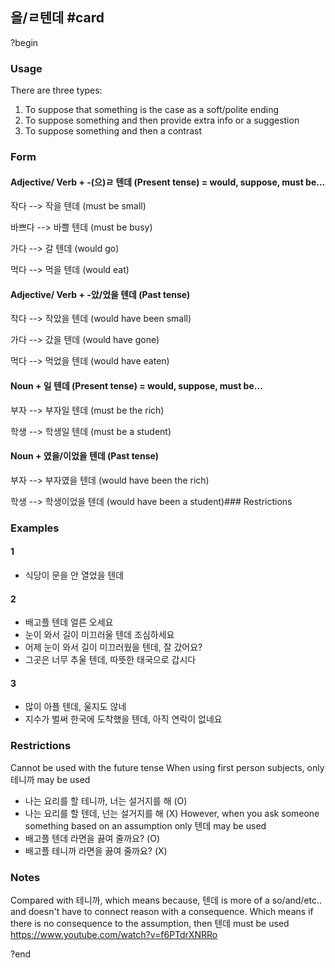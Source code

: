 ## 을/ㄹ텐데 #card
?begin
### Usage
There are three types:
1. To suppose that something is the case as a soft/polite ending
2. To suppose something and then provide extra info or a suggestion
3. To suppose something and then a contrast
### Form
#### Adjective/ Verb + -(으)ㄹ 텐데 (Present tense) = would, suppose, must be...


작다 --> 작을 텐데 (must be small)

바쁘다 --> 바쁠 텐데 (must be busy)

가다 --> 갈 텐데 (would go)

먹다 --> 먹을 텐데 (would eat)
#### Adjective/ Verb + -았/었을 텐데 (Past tense)

작다 --> 작았을 텐데 (would have been small)

가다 --> 갔을 텐데 (would have gone)

먹다 --> 먹었을 텐데 (would have eaten)
#### Noun + 일 텐데 (Present tense) = would, suppose, must be...

부자 --> 부자일 텐데 (must be the rich)

학생 --> 학생일 텐데 (must be a student)
#### Noun + 였을/이었을 텐데 (Past tense)

부자 --> 부자였을 텐데 (would have been the rich)

학생 --> 학생이었을 텐데 (would have been a student)### Restrictions
### Examples
#### 1
* 식당이 문을 안 열었을 텐데
#### 2
* 배고플 텐데 얼른 오세요
* 눈이 와서 길이 미끄러울 텐데 조심하세요
* 어제 눈이 와서 길이 미끄러웠을 텐데, 잘 갔어요?
* 그곳은 너무 추울 텐데, 따뜻한 태국으로 갑시다
#### 3
* 많이 아플 텐데, 울지도 않네
* 지수가 벌써 한국에 도착했을 텐데, 아직 연락이 없네요

### Restrictions
Cannot be used with the future tense
When using first person subjects, only 테니까 may be used
* 나는 요리를 할 테니까, 너는 설거지를 해 (O)
* 나는 요리를 할 텐데, 넌는 설거지를 해 (X)
However, when you ask someone something based on an assumption only 텐데 may be used
* 배고플 텐데 라면을 끓여 줄까요? (O)
* 배고플 테니까 라면을 끓여 줄까요? (X)
### Notes
Compared with 테니까, which means because, 텐데 is more of a so/and/etc.. and doesn't have to connect reason with a consequence. Which means if there is no consequence to the assumption, then 텐데 must be used
https://www.youtube.com/watch?v=f6PTdrXNRRo

?end